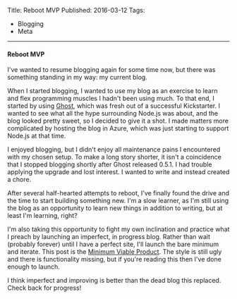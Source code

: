 Title: Reboot MVP
Published: 2016-03-12
Tags: 
 - Blogging
 - Meta
---
#### Reboot MVP

I've wanted to resume blogging again for some time now, but there was something standing in my way: my current blog.

When I started blogging, I wanted to use my blog as an exercise to learn and flex programming muscles I hadn't been using much. To that end, I started by using [Ghost](https://ghost.org/), which was fresh out of a successful Kickstarter. I wanted to see what all the hype surrounding Node.js was about, and the blog looked pretty sweet, so I decided to give it a shot. I made matters more complicated by hosting the blog in Azure, which was just starting to support Node.js at that time.

I enjoyed blogging, but I didn't enjoy all maintenance pains I encountered with my chosen setup. To make a long story shorter, it isn't a coincidence that I stopped blogging shortly after Ghost released 0.5.1. I had trouble applying the upgrade and lost interest. I wanted to write and instead created a chore.

After several half-hearted attempts to reboot, I've finally found the drive and the time to start building something new. I'm a slow learner, as I'm still using the blog as an opportunity to learn new things in addition to writing, but at least I'm learning, right?

I'm also taking this opportunity to fight my own inclination and practice what I preach by launching an imperfect, in progress blog. Rather than wait (probably forever) until I have a perfect site, I'll launch the bare minimum and iterate.  This post is the [Minimum Viable Product](https://en.wikipedia.org/wiki/Minimum_viable_product). The style is still ugly and there is functionality missing, but if you're reading this then I've done enough to launch.

I think imperfect and improving is better than the dead blog this replaced. Check back for progress!